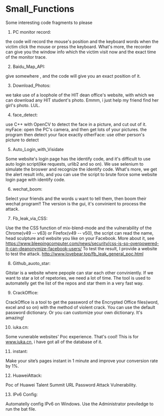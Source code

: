 # Small_Functions
Some interesting code fragments to please

1. PC monitor record: 
  
  the code will record  the mouse's position and the keyboard words when the victim click the mouse or press the keyboard. What's more, the recorder can give you the window info which the victim visit now and the exact time of the monitor trace.

2. Baidu_Map_API:
 
  give somewhere ,  and the code will give you an exact position of it.
  
3. Download_Photos:
  
  we take use of a loophole of the HIT dean office's website, with which we can download any HIT student's photo. Emmm, i just help my friend find her girl's photo. LUL.


4. face_detect:

  use C++ with OpenCV to detect the face in a picture, and cut out of it.
  myFace: open the PC's camera, and then get lots of your pictures. the program then detect your face exactly
  otherFace: use other person's picture to detect
  
5. Auto_Login_with_Visidate

  Some website's login page has the identify code, and it's difficult to use auto login script(like requests, urlib2 and so on). We use selenium to simulate the broswer and recognize the identify code. What's more, we get the alert result info, and you can use the script to brute force some website login page with identify code.

6. wechat_boom:

  Select your friends and the words u want to tell them, then boom their wechat program!! The version is the gui, it's convinient to process the attack. 
  
7. Fb_leak_via_CSS:

  Use the the CSS function of mix-blend-mode and the vulnerability of the Chrome(v49 -- v63) or Firefox(v49 -- v50), the script can read the name, head sculpture and website you like on your Facebook. More about it, see https://www.bleepingcomputer.com/news/security/css-is-so-overpowered-it-can-deanonymize-facebook-users/
  To test the result, I provide a website to test the attack. http://www.lovebear.top/fb_leak_general_poc.html

8. Github_auoto_star:

  Gitstar is a website where pepople can star each other conviniently. If we want to star a lot of repetories, we need a lot of time. The tool is used to automatelly get the list of the repos and star them in a very fast way.

9. CrackOffice:

  CrackOffice is a tool to get the password of the Encrypted Office files(word, excel and so on) with the method of violent crack. You can use the default password dictionary. Or you can customize your own dictionary. It's amazing!
  
10. iuka.cn:

  Some vunerable websites' Poc experience. That's cool! This is for www.iuka.cn, i have got all of the database of it.

11. instant:

  Make your site’s pages instant in 1 minute and improve your conversion rate by 1%.
  
12. HuaweiAttack:

  Poc of Huawei Talent Summit URL Password Attack Vulnerability.
  
13. IPv6 Config:

  Automatelly config IPv6 on Windows. Use the Administrator previledge to run the bat file.
